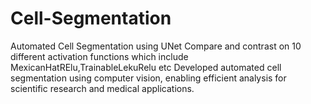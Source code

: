 # Cell-Segmentation
Automated Cell Segmentation using UNet
Compare and contrast on 10 different activation functions which include MexicanHatRElu,TrainableLekuRelu etc
Developed automated cell segmentation  using computer vision, enabling efficient analysis for scientific research and medical applications.
